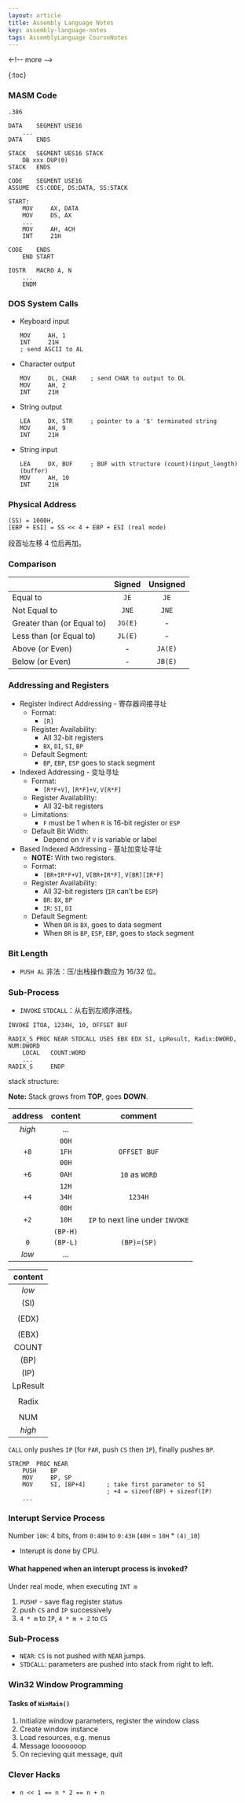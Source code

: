 ```yaml
---
layout: article
title: Assembly Language Notes
key: assembly-language-notes
tags: AssemblyLanguage CourseNotes
---
```


<-!-- more -->

{:toc}

### MASM Code

```assembly
.386

DATA    SEGMENT USE16
    ...
DATA    ENDS

STACK   SEGMENT UES16 STACK
    DB xxx DUP(0)
STACK   ENDS

CODE    SEGMENT USE16
ASSUME  CS:CODE, DS:DATA, SS:STACK

START:
    MOV     AX, DATA
    MOV     DS, AX
    ...
    MOV     AH, 4CH
    INT     21H

CODE    ENDS
    END START

```

```assembly
IOSTR   MACRO A, N
    ...
    ENDM
```

### DOS System Calls

- Keyboard input
    ```assembly
    MOV     AH, 1
    INT     21H
    ; send ASCII to AL
    ```
- Character output
    ```assembly
    MOV     DL, CHAR    ; send CHAR to output to DL
    MOV     AH, 2
    INT     21H
    ```
- String output
    ```assembly
    LEA     DX, STR     ; pointer to a '$' terminated string
    MOV     AH, 9
    INT     21H
    ```
- String input
    ```assembly
    LEA     DX, BUF     ; BUF with structure (count)(input_length)(buffer)
    MOV     AH, 10
    INT     21H
    ```



### Physical Address

```assembly
(SS) = 1000H,
[EBP + ESI] = SS << 4 + EBP + ESI (real mode)
```

段首址左移 4 位后再加。


### Comparison

|                            | Signed  | Unsigned |
|:-------------------------- |:-------:|:--------:|
| Equal to                   | `JE`    | `JE`     |
| Not Equal to               | `JNE`   | `JNE`    |
| Greater than (or Equal to) | `JG(E)` | -        |
| Less than (or Equal to)    | `JL(E)` | -        |
| Above (or Even)            | -       | `JA(E)`  |
| Below (or Even)            | -       | `JB(E)`  |


### Addressing and Registers

- Register Indirect Addressing - 寄存器间接寻址
    - Format:
        - `[R]`
    - Register Availability:
        - All 32-bit registers
        - `BX`, `DI`, `SI`, `BP`
    - Default Segment:
        - `BP`, `EBP`, `ESP` goes to stack segment
- Indexed Addressing - 变址寻址
    - Format:
        - `[R*F+V]`, `[R*F]+V`, `V[R*F]`
    - Register Availability:
        - All 32-bit registers
    - Limitations:
        - `F` must be 1 when `R` is 16-bit register or `ESP`
    - Default Bit Width:
        - Depend on `V` if `V` is variable or label
- Based Indexed Addressing - 基址加变址寻址
    - **NOTE:** With two registers.
    - Format:
        - `[BR+IR*F+V]`, `V[BR+IR*F]`, `V[BR][IR*F]`
    - Register Availability:
        - All 32-bit registers (`IR` can't be `ESP`)
        - `BR`: `BX`, `BP`
        - `IR`: `SI`, `DI`
    - Default Segment:
        - When `BR` is `BX`, goes to data segment
        - When `BR` is `BP`, `ESP`, `EBP`, goes to stack segment


### Bit Length

- `PUSH AL` 非法：压/出栈操作数应为 16/32 位。


### Sub-Process

- `INVOKE` `STDCALL`：从右到左顺序进栈。

`INVOKE ITOA, 1234H, 10, OFFSET BUF`
```assembly
RADIX_S PROC NEAR STDCALL USES EBX EDX SI, LpResult, Radix:DWORD, NUM:DWORD
    LOCAL   COUNT:WORD
    ...
RADIX_S     ENDP
```

stack structure:

**Note:** Stack grows from **TOP**, goes **DOWN**.

| address | content  | comment        |
|:-------:|:--------:|:--------------:|
| *high*  | ...      |                |
|         | `00H`    |                |
| `+8`    | `1FH`    | `OFFSET BUF`   |
|         | `00H`    |                |
| `+6`    | `0AH`    | `10` as `WORD` |
|         | `12H`    |                |
| `+4`    | `34H`    | `1234H`        |
|         | `00H`    |                |
| `+2`    | `10H`    | `IP` to next line under `INVOKE` |
|         | `(BP-H)` |                |
| `0`     | `(BP-L)` | `(BP)=(SP)`    |
| *low*   | ...      |                |

| content |
|:-------:|
| *low*   |
| (SI)    |
|         |
| (EDX)   |
|         |
| (EBX)   |
| COUNT   |
| (BP)    |
| (IP)    |
| LpResult|
|         |
| Radix   |
|         |
| NUM     |
| *high*  |

`CALL` only pushes `IP` (for `FAR`, push `CS` then `IP`), finally pushes `BP`.

```assembly
STRCMP  PROC NEAR
    PUSH    BP
    MOV     BP, SP
    MOV     SI, [BP+4]      ; take first parameter to SI
                            ; +4 = sizeof(BP) + sizeof(IP)
    ...
```


### Interupt Service Process

Number `10H`: 4 bits, from `0:40H` to `0:43H` (`40H` = `10H` * `(4)_10`)

- Interupt is done by CPU.

#### What happened when an interupt process is invoked?

Under real mode, when executing `INT m`
1. `PUSHF` - save flag register status
2. push `CS` and `IP` successively
3. `4 * m` to `IP`, `4 * m + 2` to `CS`


### Sub-Process

- `NEAR`: `CS` is not pushed with `NEAR` jumps.
- `STDCALL`: parameters are pushed into stack from right to left.


### Win32 Window Programming

#### Tasks of `WinMain()`

1. Initialize window parameters, register the window class
2. Create window instance
3. Load resources, e.g. menus
4. Message looooooop
5. On recieving quit message, quit


### Clever Hacks

- `n << 1 == n * 2 == n + n`

